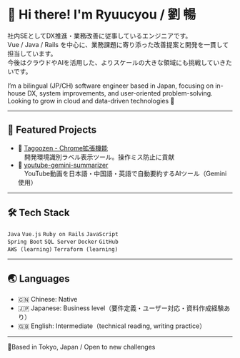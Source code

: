 # 👋 Hi there! I'm Ryuucyou / 劉 暢

社内SEとしてDX推進・業務改善に従事しているエンジニアです。  
Vue / Java / Rails を中心に、業務課題に寄り添った改善提案と開発を一貫して担当しています。  
今後はクラウドやAIを活用した、よりスケールの大きな領域にも挑戦していきたいです。

I’m a bilingual (JP/CH) software engineer based in Japan, focusing on in-house DX, system improvements, and user-oriented problem-solving.  
Looking to grow in cloud and data-driven technologies 🚀

---

## 🌟 Featured Projects
- 🧠 [Tagoozen - Chrome拡張機能](https://github.com/ryuucyou/Tagoozen)  
　開発環境識別ラベル表示ツール。操作ミス防止に貢献
- 🎥 [youtube-gemini-summarizer](https://github.com/ryuucyou/youtube-gemini-summarizer)  
　YouTube動画を日本語・中国語・英語で自動要約するAIツール（Gemini使用） 
---

## 🛠️ Tech Stack

`Java` `Vue.js` `Ruby on Rails` `JavaScript`  
`Spring Boot` `SQL Server` `Docker` `GitHub`  
`AWS (learning)` `Terraform (learning)`

---

## 🌏 Languages

- 🇨🇳 Chinese: Native  
- 🇯🇵 Japanese: Business level（要件定義・ユーザー対応・資料作成経験あり）  
- 🇬🇧 English: Intermediate（technical reading, writing practice）

---

📍Based in Tokyo, Japan / Open to new challenges

